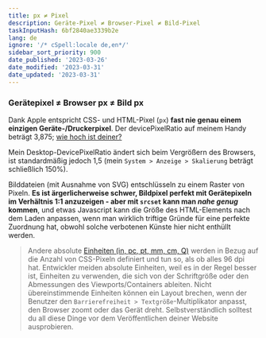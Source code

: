 ```yaml
---
title: px ≠ Pixel
description: Geräte-Pixel ≠ Browser-Pixel ≠ Bild-Pixel
taskInputHash: 6bf2840ae3339b2e
lang: de
ignore: '/* cSpell:locale de,en*/'
sidebar_sort_priority: 900
date_published: '2023-03-26'
date_modified: '2023-03-31'
date_updated: '2023-03-31'
---
```

### Gerätepixel ≠ Browser px ≠ Bild px

Dank Apple entspricht CSS- und HTML-Pixel (`px`) **fast nie genau einem einzigen Geräte-/Druckerpixel**. Der devicePixelRatio auf meinem Handy beträgt 3,875; [wie hoch ist deiner?](https://www.mydevice.io/) 

Mein Desktop-DevicePixelRatio ändert sich beim Vergrößern des Browsers, ist standardmäßig jedoch 1,5 (mein `System > Anzeige > Skalierung` beträgt schließlich 150%).

Bilddateien (mit Ausnahme von SVG) entschlüsseln zu einem Raster von Pixeln. **Es ist ärgerlicherweise schwer, Bildpixel perfekt mit Gerätepixeln im Verhältnis 1:1 anzuzeigen - aber mit `srcset` kann man *nahe genug* kommen**, und etwas Javascript kann die Größe des HTML-Elements nach dem Laden anpassen, wenn man wirklich triftige Gründe für eine perfekte Zuordnung hat, obwohl solche verbotenen Künste hier nicht enthüllt werden.

> Andere absolute [Einheiten (in, pc, pt, mm, cm, Q)](https://developer.mozilla.org/de/docs/Web/CSS/length) werden in Bezug auf die Anzahl von CSS-Pixeln definiert und tun so, als ob alles 96 dpi hat. Entwickler meiden absolute Einheiten, weil es in der Regel besser ist, Einheiten zu verwenden, die sich von der Schriftgröße oder den Abmessungen des Viewports/Containers ableiten. Nicht übereinstimmende Einheiten können ein Layout brechen, wenn der Benutzer den `Barrierefreiheit > Textgröße`-Multiplikator anpasst, den Browser zoomt oder das Gerät dreht. Selbstverständlich solltest du all diese Dinge vor dem Veröffentlichen deiner Website ausprobieren.
